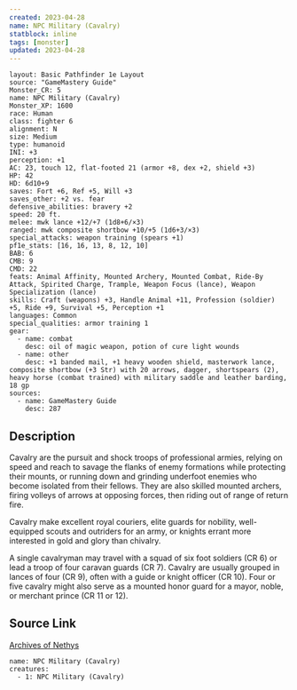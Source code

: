 ```yaml
---
created: 2023-04-28
name: NPC Military (Cavalry)
statblock: inline
tags: [monster]
updated: 2023-04-28
---
```

```statblock
layout: Basic Pathfinder 1e Layout
source: "GameMastery Guide"
Monster_CR: 5
name: NPC Military (Cavalry)
Monster_XP: 1600
race: Human
class: fighter 6
alignment: N
size: Medium
type: humanoid
INI: +3
perception: +1
AC: 23, touch 12, flat-footed 21 (armor +8, dex +2, shield +3)
HP: 42
HD: 6d10+9
saves: Fort +6, Ref +5, Will +3
saves_other: +2 vs. fear
defensive_abilities: bravery +2
speed: 20 ft.
melee: mwk lance +12/+7 (1d8+6/×3)
ranged: mwk composite shortbow +10/+5 (1d6+3/×3)
special_attacks: weapon training (spears +1)
pf1e_stats: [16, 16, 13, 8, 12, 10]
BAB: 6
CMB: 9
CMD: 22
feats: Animal Affinity, Mounted Archery, Mounted Combat, Ride-By Attack, Spirited Charge, Trample, Weapon Focus (lance), Weapon Specialization (lance)
skills: Craft (weapons) +3, Handle Animal +11, Profession (soldier) +5, Ride +9, Survival +5, Perception +1
languages: Common
special_qualities: armor training 1
gear:
  - name: combat
    desc: oil of magic weapon, potion of cure light wounds
  - name: other
    desc: +1 banded mail, +1 heavy wooden shield, masterwork lance, composite shortbow (+3 Str) with 20 arrows, dagger, shortspears (2), heavy horse (combat trained) with military saddle and leather barding, 18 gp
sources:
  - name: GameMastery Guide
    desc: 287
```
## Description
Cavalry are the pursuit and shock troops of professional armies, relying on speed and reach to savage the flanks of enemy formations while protecting their mounts, or running down and grinding underfoot enemies who become isolated from their fellows. They are also skilled mounted archers, firing volleys of arrows at opposing forces, then riding out of range of return fire.

Cavalry make excellent royal couriers, elite guards for nobility, well-equipped scouts and outriders for an army, or knights errant more interested in gold and glory than chivalry.

A single cavalryman may travel with a squad of six foot soldiers (CR 6) or lead a troop of four caravan guards (CR 7). Cavalry are usually grouped in lances of four (CR 9), often with a guide or knight officer (CR 10). Four or five cavalry might also serve as a mounted honor guard for a mayor, noble, or merchant prince (CR 11 or 12).
## Source Link
[Archives of Nethys](https://aonprd.com/NPCDisplay.aspx?ItemName=Military%20(Cavalry))
```encounter-table
name: NPC Military (Cavalry)
creatures:
  - 1: NPC Military (Cavalry)
```
